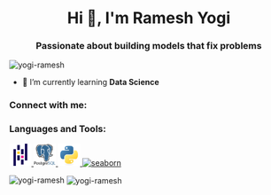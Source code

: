 <h1 align="center">Hi 👋, I'm Ramesh Yogi</h1>
<h3 align="center">Passionate about building models that fix problems</h3>

<p align="left"> <img src="https://komarev.com/ghpvc/?username=yogi-ramesh&label=Profile%20views&color=0e75b6&style=flat" alt="yogi-ramesh" /> </p>

- 🌱 I’m currently learning **Data Science**

<h3 align="left">Connect with me:</h3>
<p align="left">
</p>

<h3 align="left">Languages and Tools:</h3>
<p align="left"> <a href="https://pandas.pydata.org/" target="_blank" rel="noreferrer"> <img src="https://raw.githubusercontent.com/devicons/devicon/2ae2a900d2f041da66e950e4d48052658d850630/icons/pandas/pandas-original.svg" alt="pandas" width="40" height="40"/> </a> <a href="https://www.postgresql.org" target="_blank" rel="noreferrer"> <img src="https://raw.githubusercontent.com/devicons/devicon/master/icons/postgresql/postgresql-original-wordmark.svg" alt="postgresql" width="40" height="40"/> </a> <a href="https://www.python.org" target="_blank" rel="noreferrer"> <img src="https://raw.githubusercontent.com/devicons/devicon/master/icons/python/python-original.svg" alt="python" width="40" height="40"/> </a> <a href="https://seaborn.pydata.org/" target="_blank" rel="noreferrer"> <img src="https://seaborn.pydata.org/_images/logo-mark-lightbg.svg" alt="seaborn" width="40" height="40"/> </a> </p>

<p><img align="left" src="https://github-readme-stats.vercel.app/api/top-langs?username=yogi-ramesh&show_icons=true&locale=en&layout=compact" alt="yogi-ramesh" /></p>

<p>&nbsp;<img align="center" src="https://github-readme-stats.vercel.app/api?username=yogi-ramesh&show_icons=true&locale=en" alt="yogi-ramesh" /></p>
